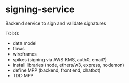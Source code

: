 # signing-service
Backend service to sign and validate signatures

TODO:
- data model
- flows
- wireframes
- spikes (signing via AWS KMS, auth0, email?)
- install libraries (node, ethers/w3, express, nodemon)
- define MPP (backend, front end, chatbot)
- TDD MPP
